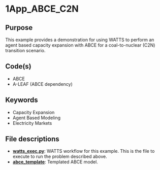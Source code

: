 # 1App_ABCE_C2N

## Purpose

This example provides a demonstration for using WATTS to perform an
agent based capacity expansion with ABCE for a coal-to-nuclear (C2N)
transition scenario.

## Code(s)

- ABCE
- A-LEAF (ABCE dependency)

## Keywords

- Capacity Expansion
- Agent Based Modeling
- Electricity Markets

## File descriptions

- [__watts_exec.py__](watts_exec.py): WATTS workflow for this example. This is the file to execute to run the problem described above.
- [__abce_template__](abce_template): Templated ABCE model.
